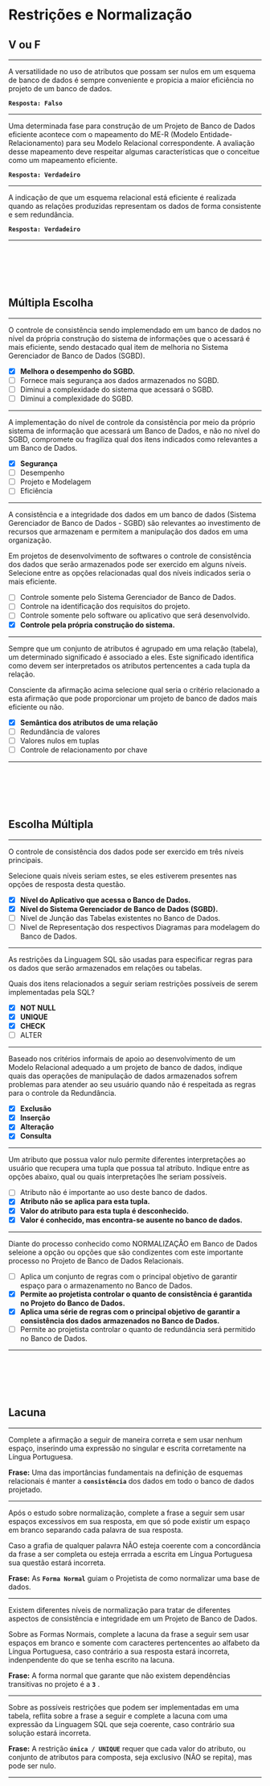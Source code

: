 # Restrições e Normalização

## V ou F
---
A versatilidade no uso de atributos que possam ser nulos em um esquema de banco de dados é sempre conveniente e propicia a maior eficiência no projeto de um banco de dados. 

**```Resposta: Falso```**

---

Uma determinada fase para construção de um Projeto de Banco de Dados eficiente acontece com o mapeamento do ME-R (Modelo Entidade-Relacionamento) para seu Modelo Relacional correspondente.
A avaliação desse mapeamento deve respeitar algumas características que o conceitue como um mapeamento eficiente. 

**```Resposta: Verdadeiro```**

---

A indicação de que um esquema relacional está eficiente é realizada quando as relações produzidas representam os dados de forma consistente e sem redundância.

**```Resposta: Verdadeiro```**

---





<br/>
<br/>
<br/>
<br/>

## Múltipla Escolha
---
O controle de consistência sendo implemendado em um banco de dados no nível da própria construção do sistema de informações que o acessará é mais eficiente, sendo destacado qual item de melhoria no Sistema Gerenciador de Banco de Dados (SGBD). 

- [x] **Melhora o desempenho do SGBD.**
- [ ] Fornece mais segurança aos dados armazenados no SGBD.    
- [ ] Diminui a complexidade do sistema que acessará o SGBD.     
- [ ] Diminui a complexidade do SGBD.

---
A implementação do nível de controle da consistência por meio da próprio sistema de informação que acessará um Banco de Dados, e não no nível do SGBD, compromete ou fragiliza qual dos itens indicados como relevantes a um Banco de Dados.
 
- [x] **Segurança**
- [ ] Desempenho    
- [ ] Projeto e Modelagem     
- [ ] Eficiência 

---
A consistência e a integridade dos dados em um banco de dados (Sistema Gerenciador de Banco de Dados - SGBD) são relevantes ao investimento de recursos que armazenam e permitem a manipulação dos dados em uma organização.
 
Em projetos de desenvolvimento de softwares o controle de consistência dos dados que serão armazenados pode ser exercido em alguns níveis.   Selecione entre as opções relacionadas qual dos níveis indicados seria o mais eficiente.
 
- [ ] Controle somente pelo Sistema Gerenciador de Banco de Dados.
- [ ] Controle na identificação dos requisitos do projeto.
- [ ] Controle somente pelo software ou aplicativo que será desenvolvido.
- [x] **Controle pela própria construção do sistema.**

---
Sempre que um conjunto de atributos é agrupado em uma relação (tabela), um determinado significado é associado a eles. Este significado identifica como devem ser interpretados os atributos pertencentes a cada tupla da relação.
 
Consciente da afirmação acima selecione qual seria o critério relacionado a esta afirmação que pode proporcionar um projeto de banco de dados mais eficiente ou não. 
 
- [x] **Semântica dos atributos de uma relação**
- [ ] Redundância de valores
- [ ] Valores nulos em tuplas
- [ ] Controle de relacionamento por chave 

---

<br/>
<br/>
<br/>
<br/>







## Escolha Múltipla
---
O controle de consistência dos dados pode ser exercido em três níveis principais.
 
Selecione quais níveis seriam estes, se eles estiverem presentes nas opções de resposta desta questão.

- [x] **Nível do Aplicativo que acessa o Banco de Dados.**
- [x] **Nível do Sistema Gerenciador de Banco de Dados (SGBD).**
- [ ] Nível de Junção das Tabelas existentes no Banco de Dados.
- [ ] Nivel de Representação dos respectivos Diagramas para modelagem do Banco de Dados.  

---
As restrições da Linguagem SQL são usadas para especificar regras para os dados que serão armazenados em relações ou tabelas.
 
Quais dos itens relacionados a seguir seriam restrições possíveis de serem implementadas pela SQL?

- [x] **NOT NULL**
- [x] **UNIQUE**
- [x] **CHECK**
- [ ] ALTER 

---
Baseado nos critérios informais de apoio ao desenvolvimento de um Modelo Relacional adequado a um projeto de banco de dados, indique quais das operações de manipulação de dados armazenados sofrem problemas para atender ao seu usuário quando não é respeitada as regras para o controle da Redundância.

- [x] **Exclusão**
- [x] **Inserção**
- [x] **Alteração**
- [x] **Consulta**  

---
Um atributo que possua valor nulo permite diferentes interpretações ao usuário que recupera uma tupla que possua tal atributo. Indique entre as opções abaixo, qual ou quais interpretações lhe seriam possíveis.

- [ ] Atributo não é importante ao uso deste banco de dados.
- [x] **Atributo não se aplica para esta tupla.**
- [x] **Valor do atributo para esta tupla é desconhecido.**
- [x] **Valor é conhecido, mas encontra-se ausente no banco de dados.**

---
Diante do processo conhecido como NORMALIZAÇÃO em Banco de Dados seleione a opção ou opções que são condizentes com este importante processo no Projeto de Banco de Dados Relacionais.

- [ ] Aplica um conjunto de regras com o principal objetivo de garantir espaço para o armazenamento no Banco de Dados.
- [x] **Permite ao projetista controlar o quanto de consistência é garantida no Projeto do Banco de Dados.**
- [x] **Aplica uma série de regras com o principal objetivo de garantir a consistência dos dados armazenados no Banco de Dados.**
- [ ] Permite ao projetista controlar o quanto de redundância será permitido no Banco de Dados. 

---

<br/>
<br/>
<br/>
<br/>










## Lacuna
---
Complete a afirmação a seguir de maneira correta e sem usar nenhum espaço, inserindo uma expressão no singular e escrita corretamente na Língua Portuguesa.  
 
**Frase:** 	Uma das importâncias fundamentais na definição de esquemas relacionais é manter a **```consistência```** dos dados em todo o banco de dados projetado.

---
Após o estudo sobre normalização, complete a frase a seguir sem usar espaços excessivos em sua resposta, em que só pode existir um espaço em branco separando cada palavra de sua resposta.
 
Caso a grafia de qualquer palavra NÃO esteja coerente com a concordância da frase a ser completa ou esteja errrada a escrita em Língua Portuguesa sua questão estará incorreta.  

**Frase:** 	As **```Forma Normal```** guiam o Projetista de como normalizar uma base de dados.

---
Existem diferentes níveis de normalização para tratar de diferentes aspectos de consistência e integridade em um Projeto de Banco de Dados.
 
Sobre as Formas Normais, complete a lacuna da frase a seguir sem usar espaços em branco e somente com caracteres pertencentes ao alfabeto da Língua Portuguesa, caso contrário a sua resposta estará incorreta, indenpendente do que se tenha escrito na lacuna.

**Frase:**  A forma normal que garante que não existem dependências transitivas no projeto é a **```3```** .

---
Sobre as possíveis restrições que podem ser implementadas em uma tabela, reflita sobre a frase a seguir e complete a lacuna com uma expressão da Linguagem SQL que seja coerente, caso contrário sua solução estará incorreta.

**Frase:**  A restrição **```única / UNIQUE```** requer que cada valor do atributo, ou conjunto de atributos para composta, seja exclusivo (NÃO se repita), mas pode ser nulo.

---


